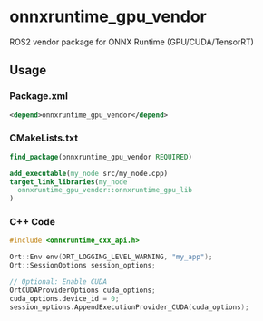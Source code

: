 # onnxruntime_gpu_vendor

ROS2 vendor package for ONNX Runtime (GPU/CUDA/TensorRT)

## Usage

### Package.xml

```xml
<depend>onnxruntime_gpu_vendor</depend>
```

### CMakeLists.txt

```cmake
find_package(onnxruntime_gpu_vendor REQUIRED)

add_executable(my_node src/my_node.cpp)
target_link_libraries(my_node
  onnxruntime_gpu_vendor::onnxruntime_gpu_lib
)
```

### C++ Code

```cpp
#include <onnxruntime_cxx_api.h>

Ort::Env env(ORT_LOGGING_LEVEL_WARNING, "my_app");
Ort::SessionOptions session_options;

// Optional: Enable CUDA
OrtCUDAProviderOptions cuda_options;
cuda_options.device_id = 0;
session_options.AppendExecutionProvider_CUDA(cuda_options);
```
